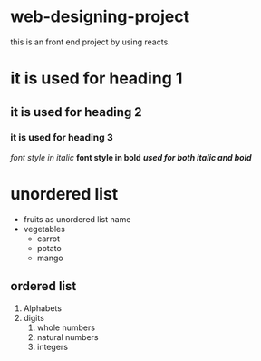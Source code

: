 # web-designing-project
this is an front end project by using reacts.
# it is used for heading 1
## it is used for heading 2
### it is used for heading 3
*font style in italic*
**font style in bold**
***used for both italic and bold***
# unordered list
* fruits as unordered list name
* vegetables
  * carrot
  * potato
  * mango
## ordered list
 1. Alphabets
 2. digits
    1. whole numbers
    2. natural numbers
    3. integers
